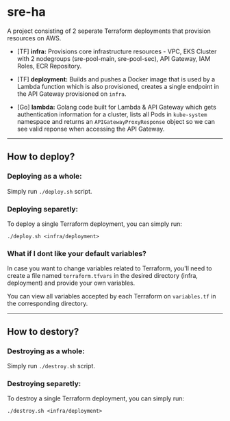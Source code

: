 # sre-ha
A project consisting of 2 seperate Terraform deployments that provision resources on AWS.
- [TF] **infra:** Provisions core infrastructure resources -  VPC, EKS Cluster with 2 nodegroups (sre-pool-main, sre-pool-sec), API Gateway, IAM Roles, ECR Repository.

- [TF] **deployment:** Builds and pushes a Docker image that is used by a Lambda function which is also provisioned, creates a single endpoint in the API Gateway provisioned on `infra`.

- [Go] **lambda:** Golang code built for Lambda & API Gateway which gets authentication information for a cluster, lists all Pods in `kube-system` namespace and returns an `APIGatewayProxyResponse` object so we can see valid reponse when accessing the API Gateway.

---

## How to deploy?

### **Deploying as a whole:**
Simply run `./deploy.sh` script.

### **Deploying separetly:**
To deploy a single Terraform deployment, you can simply run:

`./deploy.sh <infra/deployment>`

### **What if I dont like your default variables?**
In case you want to change variables related to Terraform, you'll need to create a file named `terraform.tfvars` in the desired directory (infra, deployment) and provide your own variables.

You can view all variables accepted by each Terraform on `variables.tf` in the corresponding directory.

---

## How to destory?

### **Destroying as a whole:**
Simply run `./destroy.sh` script.

### **Destroying separetly:**
To destroy a single Terraform deployment, you can simply run:

`./destroy.sh <infra/deployment>`
